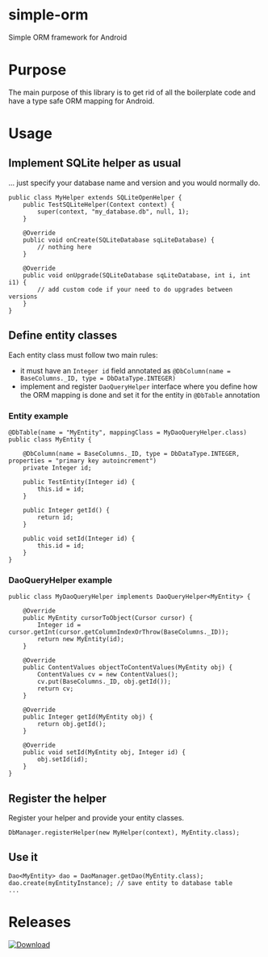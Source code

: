 # simple-orm
Simple ORM framework for Android

# Purpose
The main purpose of this library is to get rid of all the boilerplate code and have a type safe ORM mapping for Android.

# Usage
## Implement SQLite helper as usual
... just specify your database name and version and you would normally do.
```
public class MyHelper extends SQLiteOpenHelper {
    public TestSQLiteHelper(Context context) {
        super(context, "my_database.db", null, 1);
    }

    @Override
    public void onCreate(SQLiteDatabase sqLiteDatabase) {
        // nothing here
    }

    @Override
    public void onUpgrade(SQLiteDatabase sqLiteDatabase, int i, int i1) {
        // add custom code if your need to do upgrades between versions
    }
}
```

## Define entity classes
Each entity class must follow two main rules:
- it must have an `Integer id` field annotated as `@DbColumn(name = BaseColumns._ID, type = DbDataType.INTEGER)`
- implement and register `DaoQueryHelper` interface where you define how the ORM mapping is done and set it for the entity in `@DbTable` annotation

### Entity example
```
@DbTable(name = "MyEntity", mappingClass = MyDaoQueryHelper.class)
public class MyEntity {

    @DbColumn(name = BaseColumns._ID, type = DbDataType.INTEGER, properties = "primary key autoincrement")
    private Integer id;

    public TestEntity(Integer id) {
        this.id = id;
    }

    public Integer getId() {
        return id;
    }

    public void setId(Integer id) {
        this.id = id;
    }
}    
```

### DaoQueryHelper example
```
public class MyDaoQueryHelper implements DaoQueryHelper<MyEntity> {

    @Override
    public MyEntity cursorToObject(Cursor cursor) {
        Integer id = cursor.getInt(cursor.getColumnIndexOrThrow(BaseColumns._ID));
        return new MyEntity(id);
    }

    @Override
    public ContentValues objectToContentValues(MyEntity obj) {
        ContentValues cv = new ContentValues();
        cv.put(BaseColumns._ID, obj.getId());
        return cv;
    }

    @Override
    public Integer getId(MyEntity obj) {
        return obj.getId();
    }

    @Override
    public void setId(MyEntity obj, Integer id) {
        obj.setId(id);
    }
}
```

## Register the helper
Register your helper and provide your entity classes.
```
DbManager.registerHelper(new MyHelper(context), MyEntity.class);
```


## Use it
```
Dao<MyEntity> dao = DaoManager.getDao(MyEntity.class);
dao.create(myEntityInstance); // save entity to database table
...
```

# Releases
[ ![Download](https://api.bintray.com/packages/kaneeec/cz.pikadorama/simple-orm/images/download.svg?version=1.0) ](https://bintray.com/kaneeec/cz.pikadorama/simple-orm/1.0/link)
